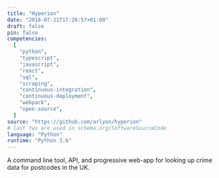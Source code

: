 ```yaml
---
title: "Hyperion"
date: "2018-07-21T17:20:57+01:00"
draft: false
pin: false
competencies:
  [
    "python",
    "typescript",
    "javascript",
    "react",
    "sql",
    "scraping",
    "continuous-integration",
    "continuous-deployment",
    "webpack",
    "open-source",
  ]
source: "https://github.com/arlyon/hyperion"
# last two are used in schema.org/SoftwareSourceCode
language: "Python"
runtime: "Python 3.6"
---
```


A command line tool, API, and progressive web-app for looking up
crime data for postcodes in the UK.
